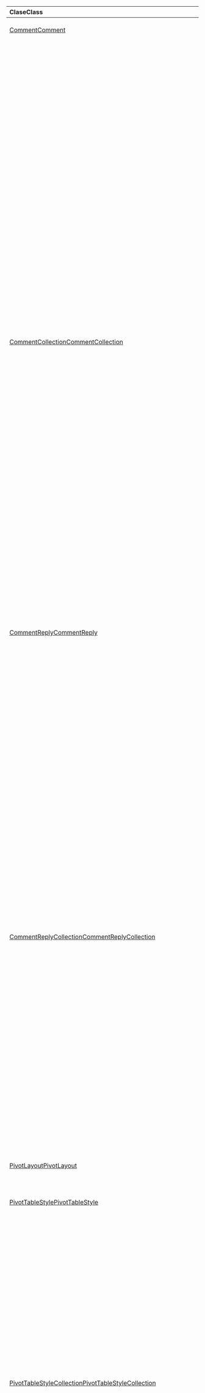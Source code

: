 | <span data-ttu-id="8b8b0-101">Clase</span><span class="sxs-lookup"><span data-stu-id="8b8b0-101">Class</span></span> | <span data-ttu-id="8b8b0-102">Campos</span><span class="sxs-lookup"><span data-stu-id="8b8b0-102">Fields</span></span> | <span data-ttu-id="8b8b0-103">Descripción</span><span class="sxs-lookup"><span data-stu-id="8b8b0-103">Description</span></span> |
|:---|:---|:---|
|[<span data-ttu-id="8b8b0-104">Comment</span><span class="sxs-lookup"><span data-stu-id="8b8b0-104">Comment</span></span>](/javascript/api/excel/excel.comment)|[<span data-ttu-id="8b8b0-105">content</span><span class="sxs-lookup"><span data-stu-id="8b8b0-105">content</span></span>](/javascript/api/excel/excel.comment#content)|<span data-ttu-id="8b8b0-106">El contenido del comentario.</span><span class="sxs-lookup"><span data-stu-id="8b8b0-106">The comment's content.</span></span>|
||[<span data-ttu-id="8b8b0-107">delete()</span><span class="sxs-lookup"><span data-stu-id="8b8b0-107">delete()</span></span>](/javascript/api/excel/excel.comment#delete--)|<span data-ttu-id="8b8b0-108">Elimina el comentario y todas las respuestas conectadas.</span><span class="sxs-lookup"><span data-stu-id="8b8b0-108">Deletes the comment and all the connected replies.</span></span>|
||[<span data-ttu-id="8b8b0-109">getLocation()</span><span class="sxs-lookup"><span data-stu-id="8b8b0-109">getLocation()</span></span>](/javascript/api/excel/excel.comment#getlocation--)|<span data-ttu-id="8b8b0-110">Obtiene la celda donde se encuentra este comentario.</span><span class="sxs-lookup"><span data-stu-id="8b8b0-110">Gets the cell where this comment is located.</span></span>|
||[<span data-ttu-id="8b8b0-111">authorEmail</span><span class="sxs-lookup"><span data-stu-id="8b8b0-111">authorEmail</span></span>](/javascript/api/excel/excel.comment#authoremail)|<span data-ttu-id="8b8b0-112">Obtiene el correo electrónico del autor del comentario.</span><span class="sxs-lookup"><span data-stu-id="8b8b0-112">Gets the email of the comment's author.</span></span>|
||[<span data-ttu-id="8b8b0-113">authorName</span><span class="sxs-lookup"><span data-stu-id="8b8b0-113">authorName</span></span>](/javascript/api/excel/excel.comment#authorname)|<span data-ttu-id="8b8b0-114">Obtiene el nombre del autor del comentario.</span><span class="sxs-lookup"><span data-stu-id="8b8b0-114">Gets the name of the comment's author.</span></span>|
||[<span data-ttu-id="8b8b0-115">creationDate</span><span class="sxs-lookup"><span data-stu-id="8b8b0-115">creationDate</span></span>](/javascript/api/excel/excel.comment#creationdate)|<span data-ttu-id="8b8b0-116">Obtiene la hora de creación del comentario.</span><span class="sxs-lookup"><span data-stu-id="8b8b0-116">Gets the creation time of the comment.</span></span>|
||[<span data-ttu-id="8b8b0-117">id</span><span class="sxs-lookup"><span data-stu-id="8b8b0-117">id</span></span>](/javascript/api/excel/excel.comment#id)|<span data-ttu-id="8b8b0-118">Especifica el identificador de comentario.</span><span class="sxs-lookup"><span data-stu-id="8b8b0-118">Specifies the comment identifier.</span></span>|
||[<span data-ttu-id="8b8b0-119">replies</span><span class="sxs-lookup"><span data-stu-id="8b8b0-119">replies</span></span>](/javascript/api/excel/excel.comment#replies)|<span data-ttu-id="8b8b0-120">Indica una colección de objetos de respuesta asociados con el comentario.</span><span class="sxs-lookup"><span data-stu-id="8b8b0-120">Represents a collection of reply objects associated with the comment.</span></span>|
|[<span data-ttu-id="8b8b0-121">CommentCollection</span><span class="sxs-lookup"><span data-stu-id="8b8b0-121">CommentCollection</span></span>](/javascript/api/excel/excel.commentcollection)|[<span data-ttu-id="8b8b0-122">add(cellAddress: Range \| string, content: string, contentType?: Excel.ContentType)</span><span class="sxs-lookup"><span data-stu-id="8b8b0-122">add(cellAddress: Range \| string, content: string, contentType?: Excel.ContentType)</span></span>](/javascript/api/excel/excel.commentcollection#add-celladdress--content--contenttype-)|<span data-ttu-id="8b8b0-123">Crea un nuevo comentario con el contenido específico de la celda.</span><span class="sxs-lookup"><span data-stu-id="8b8b0-123">Creates a new comment with the given content on the given cell.</span></span>|
||[<span data-ttu-id="8b8b0-124">getCount()</span><span class="sxs-lookup"><span data-stu-id="8b8b0-124">getCount()</span></span>](/javascript/api/excel/excel.commentcollection#getcount--)|<span data-ttu-id="8b8b0-125">Obtiene el número de comentarios de la colección.</span><span class="sxs-lookup"><span data-stu-id="8b8b0-125">Gets the number of comments in the collection.</span></span>|
||[<span data-ttu-id="8b8b0-126">getItem(commentId: string)</span><span class="sxs-lookup"><span data-stu-id="8b8b0-126">getItem(commentId: string)</span></span>](/javascript/api/excel/excel.commentcollection#getitem-commentid-)|<span data-ttu-id="8b8b0-127">Obtiene un comentario de la colección en función de su identificador.</span><span class="sxs-lookup"><span data-stu-id="8b8b0-127">Gets a comment from the collection based on its ID.</span></span>|
||[<span data-ttu-id="8b8b0-128">getItemAt(index: number)</span><span class="sxs-lookup"><span data-stu-id="8b8b0-128">getItemAt(index: number)</span></span>](/javascript/api/excel/excel.commentcollection#getitemat-index-)|<span data-ttu-id="8b8b0-129">Obtiene un comentario de la colección en función de su posición.</span><span class="sxs-lookup"><span data-stu-id="8b8b0-129">Gets a comment from the collection based on its position.</span></span>|
||[<span data-ttu-id="8b8b0-130">getItemByCell(cellAddress: Range \| string)</span><span class="sxs-lookup"><span data-stu-id="8b8b0-130">getItemByCell(cellAddress: Range \| string)</span></span>](/javascript/api/excel/excel.commentcollection#getitembycell-celladdress-)|<span data-ttu-id="8b8b0-131">Obtiene el comentario de la celda especificada.</span><span class="sxs-lookup"><span data-stu-id="8b8b0-131">Gets the comment from the specified cell.</span></span>|
||[<span data-ttu-id="8b8b0-132">getItemByReplyId(replyId: string)</span><span class="sxs-lookup"><span data-stu-id="8b8b0-132">getItemByReplyId(replyId: string)</span></span>](/javascript/api/excel/excel.commentcollection#getitembyreplyid-replyid-)|<span data-ttu-id="8b8b0-133">Obtiene el comentario al que está conectada la respuesta dada.</span><span class="sxs-lookup"><span data-stu-id="8b8b0-133">Gets the comment to which the given reply is connected.</span></span>|
||[<span data-ttu-id="8b8b0-134">items</span><span class="sxs-lookup"><span data-stu-id="8b8b0-134">items</span></span>](/javascript/api/excel/excel.commentcollection#items)|<span data-ttu-id="8b8b0-135">Obtiene los elementos secundarios cargados en esta colección.</span><span class="sxs-lookup"><span data-stu-id="8b8b0-135">Gets the loaded child items in this collection.</span></span>|
|[<span data-ttu-id="8b8b0-136">CommentReply</span><span class="sxs-lookup"><span data-stu-id="8b8b0-136">CommentReply</span></span>](/javascript/api/excel/excel.commentreply)|[<span data-ttu-id="8b8b0-137">content</span><span class="sxs-lookup"><span data-stu-id="8b8b0-137">content</span></span>](/javascript/api/excel/excel.commentreply#content)|<span data-ttu-id="8b8b0-138">Contenido de la respuesta del comentario.</span><span class="sxs-lookup"><span data-stu-id="8b8b0-138">The comment reply's content.</span></span>|
||[<span data-ttu-id="8b8b0-139">delete()</span><span class="sxs-lookup"><span data-stu-id="8b8b0-139">delete()</span></span>](/javascript/api/excel/excel.commentreply#delete--)|<span data-ttu-id="8b8b0-140">Elimina la respuesta del comentario.</span><span class="sxs-lookup"><span data-stu-id="8b8b0-140">Deletes the comment reply.</span></span>|
||[<span data-ttu-id="8b8b0-141">getLocation()</span><span class="sxs-lookup"><span data-stu-id="8b8b0-141">getLocation()</span></span>](/javascript/api/excel/excel.commentreply#getlocation--)|<span data-ttu-id="8b8b0-142">Obtiene la celda donde se encuentra esta respuesta de comentario.</span><span class="sxs-lookup"><span data-stu-id="8b8b0-142">Gets the cell where this comment reply is located.</span></span>|
||[<span data-ttu-id="8b8b0-143">getParentComment()</span><span class="sxs-lookup"><span data-stu-id="8b8b0-143">getParentComment()</span></span>](/javascript/api/excel/excel.commentreply#getparentcomment--)|<span data-ttu-id="8b8b0-144">Obtiene el comentario primario de esta respuesta.</span><span class="sxs-lookup"><span data-stu-id="8b8b0-144">Gets the parent comment of this reply.</span></span>|
||[<span data-ttu-id="8b8b0-145">authorEmail</span><span class="sxs-lookup"><span data-stu-id="8b8b0-145">authorEmail</span></span>](/javascript/api/excel/excel.commentreply#authoremail)|<span data-ttu-id="8b8b0-146">Obtiene el correo electrónico del autor de la respuesta del comentario.</span><span class="sxs-lookup"><span data-stu-id="8b8b0-146">Gets the email of the comment reply's author.</span></span>|
||[<span data-ttu-id="8b8b0-147">authorName</span><span class="sxs-lookup"><span data-stu-id="8b8b0-147">authorName</span></span>](/javascript/api/excel/excel.commentreply#authorname)|<span data-ttu-id="8b8b0-148">Obtiene el nombre del autor de la respuesta del comentario.</span><span class="sxs-lookup"><span data-stu-id="8b8b0-148">Gets the name of the comment reply's author.</span></span>|
||[<span data-ttu-id="8b8b0-149">creationDate</span><span class="sxs-lookup"><span data-stu-id="8b8b0-149">creationDate</span></span>](/javascript/api/excel/excel.commentreply#creationdate)|<span data-ttu-id="8b8b0-150">Obtiene la hora de creación de la respuesta del comentario.</span><span class="sxs-lookup"><span data-stu-id="8b8b0-150">Gets the creation time of the comment reply.</span></span>|
||[<span data-ttu-id="8b8b0-151">id</span><span class="sxs-lookup"><span data-stu-id="8b8b0-151">id</span></span>](/javascript/api/excel/excel.commentreply#id)|<span data-ttu-id="8b8b0-152">Especifica el identificador de respuesta de comentario.</span><span class="sxs-lookup"><span data-stu-id="8b8b0-152">Specifies the comment reply identifier.</span></span>|
|[<span data-ttu-id="8b8b0-153">CommentReplyCollection</span><span class="sxs-lookup"><span data-stu-id="8b8b0-153">CommentReplyCollection</span></span>](/javascript/api/excel/excel.commentreplycollection)|[<span data-ttu-id="8b8b0-154">add(content: string, contentType?: Excel.ContentType)</span><span class="sxs-lookup"><span data-stu-id="8b8b0-154">add(content: string, contentType?: Excel.ContentType)</span></span>](/javascript/api/excel/excel.commentreplycollection#add-content--contenttype-)|<span data-ttu-id="8b8b0-155">Crea una respuesta de comentario para un comentario.</span><span class="sxs-lookup"><span data-stu-id="8b8b0-155">Creates a comment reply for a comment.</span></span>|
||[<span data-ttu-id="8b8b0-156">getCount()</span><span class="sxs-lookup"><span data-stu-id="8b8b0-156">getCount()</span></span>](/javascript/api/excel/excel.commentreplycollection#getcount--)|<span data-ttu-id="8b8b0-157">Obtiene el número de respuestas de comentarios de la colección.</span><span class="sxs-lookup"><span data-stu-id="8b8b0-157">Gets the number of comment replies in the collection.</span></span>|
||[<span data-ttu-id="8b8b0-158">getItem(commentReplyId: string)</span><span class="sxs-lookup"><span data-stu-id="8b8b0-158">getItem(commentReplyId: string)</span></span>](/javascript/api/excel/excel.commentreplycollection#getitem-commentreplyid-)|<span data-ttu-id="8b8b0-159">Devuelve una respuesta de comentario identificada por su Id.</span><span class="sxs-lookup"><span data-stu-id="8b8b0-159">Returns a comment reply identified by its ID.</span></span>|
||[<span data-ttu-id="8b8b0-160">getItemAt(index: number)</span><span class="sxs-lookup"><span data-stu-id="8b8b0-160">getItemAt(index: number)</span></span>](/javascript/api/excel/excel.commentreplycollection#getitemat-index-)|<span data-ttu-id="8b8b0-161">Obtiene una respuesta comentario en función de su posición en la colección.</span><span class="sxs-lookup"><span data-stu-id="8b8b0-161">Gets a comment reply based on its position in the collection.</span></span>|
||[<span data-ttu-id="8b8b0-162">items</span><span class="sxs-lookup"><span data-stu-id="8b8b0-162">items</span></span>](/javascript/api/excel/excel.commentreplycollection#items)|<span data-ttu-id="8b8b0-163">Obtiene los elementos secundarios cargados en esta colección.</span><span class="sxs-lookup"><span data-stu-id="8b8b0-163">Gets the loaded child items in this collection.</span></span>|
|[<span data-ttu-id="8b8b0-164">PivotLayout</span><span class="sxs-lookup"><span data-stu-id="8b8b0-164">PivotLayout</span></span>](/javascript/api/excel/excel.pivotlayout)|[<span data-ttu-id="8b8b0-165">enableFieldList</span><span class="sxs-lookup"><span data-stu-id="8b8b0-165">enableFieldList</span></span>](/javascript/api/excel/excel.pivotlayout#enablefieldlist)|<span data-ttu-id="8b8b0-166">Especifica si la lista de campos se puede mostrar en la interfaz de usuario.</span><span class="sxs-lookup"><span data-stu-id="8b8b0-166">Specifies if the field list can be shown in the UI.</span></span>|
|[<span data-ttu-id="8b8b0-167">PivotTableStyle</span><span class="sxs-lookup"><span data-stu-id="8b8b0-167">PivotTableStyle</span></span>](/javascript/api/excel/excel.pivottablestyle)|[<span data-ttu-id="8b8b0-168">delete()</span><span class="sxs-lookup"><span data-stu-id="8b8b0-168">delete()</span></span>](/javascript/api/excel/excel.pivottablestyle#delete--)|<span data-ttu-id="8b8b0-169">Elimina el estilo de tabla dinámica.</span><span class="sxs-lookup"><span data-stu-id="8b8b0-169">Deletes the PivotTable style.</span></span>|
||[<span data-ttu-id="8b8b0-170">duplicate()</span><span class="sxs-lookup"><span data-stu-id="8b8b0-170">duplicate()</span></span>](/javascript/api/excel/excel.pivottablestyle#duplicate--)|<span data-ttu-id="8b8b0-171">Crea un duplicado de este estilo de tabla dinámica con copias de todos los elementos de estilo.</span><span class="sxs-lookup"><span data-stu-id="8b8b0-171">Creates a duplicate of this PivotTable style with copies of all the style elements.</span></span>|
||[<span data-ttu-id="8b8b0-172">name</span><span class="sxs-lookup"><span data-stu-id="8b8b0-172">name</span></span>](/javascript/api/excel/excel.pivottablestyle#name)|<span data-ttu-id="8b8b0-173">Obtiene el nombre del estilo de tabla dinámica.</span><span class="sxs-lookup"><span data-stu-id="8b8b0-173">Gets the name of the PivotTable style.</span></span>|
||[<span data-ttu-id="8b8b0-174">readOnly</span><span class="sxs-lookup"><span data-stu-id="8b8b0-174">readOnly</span></span>](/javascript/api/excel/excel.pivottablestyle#readonly)|<span data-ttu-id="8b8b0-175">Especifica si este `PivotTableStyle` objeto es de solo lectura.</span><span class="sxs-lookup"><span data-stu-id="8b8b0-175">Specifies if this `PivotTableStyle` object is read-only.</span></span>|
|[<span data-ttu-id="8b8b0-176">PivotTableStyleCollection</span><span class="sxs-lookup"><span data-stu-id="8b8b0-176">PivotTableStyleCollection</span></span>](/javascript/api/excel/excel.pivottablestylecollection)|[<span data-ttu-id="8b8b0-177">add(name: string, makeUniqueName?: boolean)</span><span class="sxs-lookup"><span data-stu-id="8b8b0-177">add(name: string, makeUniqueName?: boolean)</span></span>](/javascript/api/excel/excel.pivottablestylecollection#add-name--makeuniquename-)|<span data-ttu-id="8b8b0-178">Crea un espacio `PivotTableStyle` en blanco con el nombre especificado.</span><span class="sxs-lookup"><span data-stu-id="8b8b0-178">Creates a blank `PivotTableStyle` with the specified name.</span></span>|
||[<span data-ttu-id="8b8b0-179">getCount()</span><span class="sxs-lookup"><span data-stu-id="8b8b0-179">getCount()</span></span>](/javascript/api/excel/excel.pivottablestylecollection#getcount--)|<span data-ttu-id="8b8b0-180">Obtiene el número de estilos de tabla dinámica en la colección.</span><span class="sxs-lookup"><span data-stu-id="8b8b0-180">Gets the number of PivotTable styles in the collection.</span></span>|
||[<span data-ttu-id="8b8b0-181">getDefault()</span><span class="sxs-lookup"><span data-stu-id="8b8b0-181">getDefault()</span></span>](/javascript/api/excel/excel.pivottablestylecollection#getdefault--)|<span data-ttu-id="8b8b0-182">Obtiene el estilo de tabla dinámica predeterminado para el ámbito del objeto primario.</span><span class="sxs-lookup"><span data-stu-id="8b8b0-182">Gets the default PivotTable style for the parent object's scope.</span></span>|
||[<span data-ttu-id="8b8b0-183">getItem(name: string)</span><span class="sxs-lookup"><span data-stu-id="8b8b0-183">getItem(name: string)</span></span>](/javascript/api/excel/excel.pivottablestylecollection#getitem-name-)|<span data-ttu-id="8b8b0-184">Obtiene un `PivotTableStyle` por su nombre.</span><span class="sxs-lookup"><span data-stu-id="8b8b0-184">Gets a `PivotTableStyle` by name.</span></span>|
||[<span data-ttu-id="8b8b0-185">getItemOrNullObject(name: string)</span><span class="sxs-lookup"><span data-stu-id="8b8b0-185">getItemOrNullObject(name: string)</span></span>](/javascript/api/excel/excel.pivottablestylecollection#getitemornullobject-name-)|<span data-ttu-id="8b8b0-186">Obtiene un `PivotTableStyle` por su nombre.</span><span class="sxs-lookup"><span data-stu-id="8b8b0-186">Gets a `PivotTableStyle` by name.</span></span>|
||[<span data-ttu-id="8b8b0-187">items</span><span class="sxs-lookup"><span data-stu-id="8b8b0-187">items</span></span>](/javascript/api/excel/excel.pivottablestylecollection#items)|<span data-ttu-id="8b8b0-188">Obtiene los elementos secundarios cargados en esta colección.</span><span class="sxs-lookup"><span data-stu-id="8b8b0-188">Gets the loaded child items in this collection.</span></span>|
||[<span data-ttu-id="8b8b0-189">setDefault(newDefaultStyle: PivotTableStyle \| string)</span><span class="sxs-lookup"><span data-stu-id="8b8b0-189">setDefault(newDefaultStyle: PivotTableStyle \| string)</span></span>](/javascript/api/excel/excel.pivottablestylecollection#setdefault-newdefaultstyle-)|<span data-ttu-id="8b8b0-190">Establece el estilo de tabla dinámica predeterminado para su uso en el ámbito del objeto primario.</span><span class="sxs-lookup"><span data-stu-id="8b8b0-190">Sets the default PivotTable style for use in the parent object's scope.</span></span>|
|[<span data-ttu-id="8b8b0-191">Range</span><span class="sxs-lookup"><span data-stu-id="8b8b0-191">Range</span></span>](/javascript/api/excel/excel.range)|[<span data-ttu-id="8b8b0-192">group(groupOption: Excel.GroupOption)</span><span class="sxs-lookup"><span data-stu-id="8b8b0-192">group(groupOption: Excel.GroupOption)</span></span>](/javascript/api/excel/excel.range#group-groupoption-)|<span data-ttu-id="8b8b0-193">Agrupa columnas y filas para un esquema.</span><span class="sxs-lookup"><span data-stu-id="8b8b0-193">Groups columns and rows for an outline.</span></span>|
||[<span data-ttu-id="8b8b0-194">hideGroupDetails(groupOption: Excel.GroupOption)</span><span class="sxs-lookup"><span data-stu-id="8b8b0-194">hideGroupDetails(groupOption: Excel.GroupOption)</span></span>](/javascript/api/excel/excel.range#hidegroupdetails-groupoption-)|<span data-ttu-id="8b8b0-195">Oculta los detalles del grupo de filas o columnas.</span><span class="sxs-lookup"><span data-stu-id="8b8b0-195">Hides the details of the row or column group.</span></span>|
||[<span data-ttu-id="8b8b0-196">height</span><span class="sxs-lookup"><span data-stu-id="8b8b0-196">height</span></span>](/javascript/api/excel/excel.range#height)|<span data-ttu-id="8b8b0-197">Devuelve la distancia en puntos, para el zoom 100%, desde el borde superior del rango hasta el borde inferior del intervalo.</span><span class="sxs-lookup"><span data-stu-id="8b8b0-197">Returns the distance in points, for 100% zoom, from the top edge of the range to the bottom edge of the range.</span></span>|
||[<span data-ttu-id="8b8b0-198">left</span><span class="sxs-lookup"><span data-stu-id="8b8b0-198">left</span></span>](/javascript/api/excel/excel.range#left)|<span data-ttu-id="8b8b0-199">Devuelve la distancia en puntos, para el zoom 100%, desde el borde izquierdo de la hoja de cálculo hasta el borde izquierdo del rango.</span><span class="sxs-lookup"><span data-stu-id="8b8b0-199">Returns the distance in points, for 100% zoom, from the left edge of the worksheet to the left edge of the range.</span></span>|
||[<span data-ttu-id="8b8b0-200">top</span><span class="sxs-lookup"><span data-stu-id="8b8b0-200">top</span></span>](/javascript/api/excel/excel.range#top)|<span data-ttu-id="8b8b0-201">Devuelve la distancia en puntos, para el zoom 100%, desde el borde superior de la hoja de cálculo hasta el borde superior del rango.</span><span class="sxs-lookup"><span data-stu-id="8b8b0-201">Returns the distance in points, for 100% zoom, from the top edge of the worksheet to the top edge of the range.</span></span>|
||[<span data-ttu-id="8b8b0-202">width</span><span class="sxs-lookup"><span data-stu-id="8b8b0-202">width</span></span>](/javascript/api/excel/excel.range#width)|<span data-ttu-id="8b8b0-203">Devuelve la distancia en puntos, para el zoom 100%, desde el borde izquierdo del rango hasta el borde derecho del intervalo.</span><span class="sxs-lookup"><span data-stu-id="8b8b0-203">Returns the distance in points, for 100% zoom, from the left edge of the range to the right edge of the range.</span></span>|
||[<span data-ttu-id="8b8b0-204">showGroupDetails(groupOption: Excel.GroupOption)</span><span class="sxs-lookup"><span data-stu-id="8b8b0-204">showGroupDetails(groupOption: Excel.GroupOption)</span></span>](/javascript/api/excel/excel.range#showgroupdetails-groupoption-)|<span data-ttu-id="8b8b0-205">Muestra los detalles del grupo de filas o columnas.</span><span class="sxs-lookup"><span data-stu-id="8b8b0-205">Shows the details of the row or column group.</span></span>|
||[<span data-ttu-id="8b8b0-206">ungroup(groupOption: Excel.GroupOption)</span><span class="sxs-lookup"><span data-stu-id="8b8b0-206">ungroup(groupOption: Excel.GroupOption)</span></span>](/javascript/api/excel/excel.range#ungroup-groupoption-)|<span data-ttu-id="8b8b0-207">Desagrupa columnas y filas para un esquema.</span><span class="sxs-lookup"><span data-stu-id="8b8b0-207">Ungroups columns and rows for an outline.</span></span>|
|[<span data-ttu-id="8b8b0-208">Shape</span><span class="sxs-lookup"><span data-stu-id="8b8b0-208">Shape</span></span>](/javascript/api/excel/excel.shape)|[<span data-ttu-id="8b8b0-209">copyTo(destinationSheet?: Worksheet \| string)</span><span class="sxs-lookup"><span data-stu-id="8b8b0-209">copyTo(destinationSheet?: Worksheet \| string)</span></span>](/javascript/api/excel/excel.shape#copyto-destinationsheet-)|<span data-ttu-id="8b8b0-210">Copia y pega un `Shape` objeto.</span><span class="sxs-lookup"><span data-stu-id="8b8b0-210">Copies and pastes a `Shape` object.</span></span>|
||[<span data-ttu-id="8b8b0-211">placement</span><span class="sxs-lookup"><span data-stu-id="8b8b0-211">placement</span></span>](/javascript/api/excel/excel.shape#placement)|<span data-ttu-id="8b8b0-212">Representa cómo está asociado el objeto a las celdas inferiores.</span><span class="sxs-lookup"><span data-stu-id="8b8b0-212">Represents how the object is attached to the cells below it.</span></span>|
|[<span data-ttu-id="8b8b0-213">Slicer</span><span class="sxs-lookup"><span data-stu-id="8b8b0-213">Slicer</span></span>](/javascript/api/excel/excel.slicer)|[<span data-ttu-id="8b8b0-214">caption</span><span class="sxs-lookup"><span data-stu-id="8b8b0-214">caption</span></span>](/javascript/api/excel/excel.slicer#caption)|<span data-ttu-id="8b8b0-215">Representa el título de la segmentación de datos.</span><span class="sxs-lookup"><span data-stu-id="8b8b0-215">Represents the caption of the slicer.</span></span>|
||[<span data-ttu-id="8b8b0-216">clearFilters()</span><span class="sxs-lookup"><span data-stu-id="8b8b0-216">clearFilters()</span></span>](/javascript/api/excel/excel.slicer#clearfilters--)|<span data-ttu-id="8b8b0-217">Borra todos los filtros aplicados actualmente en la segmentación.</span><span class="sxs-lookup"><span data-stu-id="8b8b0-217">Clears all the filters currently applied on the slicer.</span></span>|
||[<span data-ttu-id="8b8b0-218">delete()</span><span class="sxs-lookup"><span data-stu-id="8b8b0-218">delete()</span></span>](/javascript/api/excel/excel.slicer#delete--)|<span data-ttu-id="8b8b0-219">Elimina la segmentación.</span><span class="sxs-lookup"><span data-stu-id="8b8b0-219">Deletes the slicer.</span></span>|
||[<span data-ttu-id="8b8b0-220">getSelectedItems()</span><span class="sxs-lookup"><span data-stu-id="8b8b0-220">getSelectedItems()</span></span>](/javascript/api/excel/excel.slicer#getselecteditems--)|<span data-ttu-id="8b8b0-221">Devuelve una matriz de claves de los elementos seleccionados.</span><span class="sxs-lookup"><span data-stu-id="8b8b0-221">Returns an array of selected items' keys.</span></span>|
||[<span data-ttu-id="8b8b0-222">height</span><span class="sxs-lookup"><span data-stu-id="8b8b0-222">height</span></span>](/javascript/api/excel/excel.slicer#height)|<span data-ttu-id="8b8b0-223">Indica el alto, en puntos, de la segmentación.</span><span class="sxs-lookup"><span data-stu-id="8b8b0-223">Represents the height, in points, of the slicer.</span></span>|
||[<span data-ttu-id="8b8b0-224">left</span><span class="sxs-lookup"><span data-stu-id="8b8b0-224">left</span></span>](/javascript/api/excel/excel.slicer#left)|<span data-ttu-id="8b8b0-225">La distancia, en puntos, desde el lado izquierdo de la segmentación hasta el izquierdo de la hoja de cálculo.</span><span class="sxs-lookup"><span data-stu-id="8b8b0-225">Represents the distance, in points, from the left side of the slicer to the left of the worksheet.</span></span>|
||[<span data-ttu-id="8b8b0-226">name</span><span class="sxs-lookup"><span data-stu-id="8b8b0-226">name</span></span>](/javascript/api/excel/excel.slicer#name)|<span data-ttu-id="8b8b0-227">Representa el nombre de la segmentación de datos.</span><span class="sxs-lookup"><span data-stu-id="8b8b0-227">Represents the name of the slicer.</span></span>|
||[<span data-ttu-id="8b8b0-228">id</span><span class="sxs-lookup"><span data-stu-id="8b8b0-228">id</span></span>](/javascript/api/excel/excel.slicer#id)|<span data-ttu-id="8b8b0-229">Representa el identificador único de la segmentación de datos.</span><span class="sxs-lookup"><span data-stu-id="8b8b0-229">Represents the unique ID of the slicer.</span></span>|
||[<span data-ttu-id="8b8b0-230">isFilterCleared</span><span class="sxs-lookup"><span data-stu-id="8b8b0-230">isFilterCleared</span></span>](/javascript/api/excel/excel.slicer#isfiltercleared)|<span data-ttu-id="8b8b0-231">El valor es si se borran todos los filtros aplicados actualmente en la `true` segmentación de datos.</span><span class="sxs-lookup"><span data-stu-id="8b8b0-231">Value is `true` if all filters currently applied on the slicer are cleared.</span></span>|
||[<span data-ttu-id="8b8b0-232">slicerItems</span><span class="sxs-lookup"><span data-stu-id="8b8b0-232">slicerItems</span></span>](/javascript/api/excel/excel.slicer#sliceritems)|<span data-ttu-id="8b8b0-233">Representa la colección de elementos de segmentación de datos que forman parte de la segmentación de datos.</span><span class="sxs-lookup"><span data-stu-id="8b8b0-233">Represents the collection of slicer items that are part of the slicer.</span></span>|
||[<span data-ttu-id="8b8b0-234">worksheet</span><span class="sxs-lookup"><span data-stu-id="8b8b0-234">worksheet</span></span>](/javascript/api/excel/excel.slicer#worksheet)|<span data-ttu-id="8b8b0-235">Indica la hoja de cálculo que contiene la segmentación.</span><span class="sxs-lookup"><span data-stu-id="8b8b0-235">Represents the worksheet containing the slicer.</span></span>|
||<span data-ttu-id="8b8b0-236">[selectItems(items?: string[])](/javascript/api/excel/excel.slicer#selectitems-items-)</span><span class="sxs-lookup"><span data-stu-id="8b8b0-236">[selectItems(items?: string[])](/javascript/api/excel/excel.slicer#selectitems-items-)</span></span>|<span data-ttu-id="8b8b0-237">Selecciona los elementos de segmentación de datos en función de sus claves.</span><span class="sxs-lookup"><span data-stu-id="8b8b0-237">Selects slicer items based on their keys.</span></span>|
||[<span data-ttu-id="8b8b0-238">sortBy</span><span class="sxs-lookup"><span data-stu-id="8b8b0-238">sortBy</span></span>](/javascript/api/excel/excel.slicer#sortby)|<span data-ttu-id="8b8b0-239">Indica el orden de los elementos de la segmentación.</span><span class="sxs-lookup"><span data-stu-id="8b8b0-239">Represents the sort order of the items in the slicer.</span></span>|
||[<span data-ttu-id="8b8b0-240">style</span><span class="sxs-lookup"><span data-stu-id="8b8b0-240">style</span></span>](/javascript/api/excel/excel.slicer#style)|<span data-ttu-id="8b8b0-241">Valor constante que representa el estilo de segmentación de datos.</span><span class="sxs-lookup"><span data-stu-id="8b8b0-241">Constant value that represents the slicer style.</span></span>|
||[<span data-ttu-id="8b8b0-242">top</span><span class="sxs-lookup"><span data-stu-id="8b8b0-242">top</span></span>](/javascript/api/excel/excel.slicer#top)|<span data-ttu-id="8b8b0-243">La distancia, en puntos, desde el borde superior de la segmentación hasta la parte superior de la hoja de cálculo.</span><span class="sxs-lookup"><span data-stu-id="8b8b0-243">Represents the distance, in points, from the top edge of the slicer to the top of the worksheet.</span></span>|
||[<span data-ttu-id="8b8b0-244">width</span><span class="sxs-lookup"><span data-stu-id="8b8b0-244">width</span></span>](/javascript/api/excel/excel.slicer#width)|<span data-ttu-id="8b8b0-245">Indica el ancho, en puntos, de la segmentación.</span><span class="sxs-lookup"><span data-stu-id="8b8b0-245">Represents the width, in points, of the slicer.</span></span>|
|[<span data-ttu-id="8b8b0-246">SlicerCollection</span><span class="sxs-lookup"><span data-stu-id="8b8b0-246">SlicerCollection</span></span>](/javascript/api/excel/excel.slicercollection)|[<span data-ttu-id="8b8b0-247">add(slicerSource: string \| PivotTable \| Table, sourceField: string \| PivotField \| number \| TableColumn, slicerDestination?: string \| Worksheet)</span><span class="sxs-lookup"><span data-stu-id="8b8b0-247">add(slicerSource: string \| PivotTable \| Table, sourceField: string \| PivotField \| number \| TableColumn, slicerDestination?: string \| Worksheet)</span></span>](/javascript/api/excel/excel.slicercollection#add-slicersource--sourcefield--slicerdestination-)|<span data-ttu-id="8b8b0-248">Agrega una nueva segmentación al libro.</span><span class="sxs-lookup"><span data-stu-id="8b8b0-248">Adds a new slicer to the workbook.</span></span>|
||[<span data-ttu-id="8b8b0-249">getCount()</span><span class="sxs-lookup"><span data-stu-id="8b8b0-249">getCount()</span></span>](/javascript/api/excel/excel.slicercollection#getcount--)|<span data-ttu-id="8b8b0-250">Devuelve el número de segmentaciones incluidas en la colección.</span><span class="sxs-lookup"><span data-stu-id="8b8b0-250">Returns the number of slicers in the collection.</span></span>|
||[<span data-ttu-id="8b8b0-251">getItem(key: string)</span><span class="sxs-lookup"><span data-stu-id="8b8b0-251">getItem(key: string)</span></span>](/javascript/api/excel/excel.slicercollection#getitem-key-)|<span data-ttu-id="8b8b0-252">Obtiene un objeto slicer con su nombre o identificador.</span><span class="sxs-lookup"><span data-stu-id="8b8b0-252">Gets a slicer object using its name or ID.</span></span>|
||[<span data-ttu-id="8b8b0-253">getItemAt(index: number)</span><span class="sxs-lookup"><span data-stu-id="8b8b0-253">getItemAt(index: number)</span></span>](/javascript/api/excel/excel.slicercollection#getitemat-index-)|<span data-ttu-id="8b8b0-254">Obtiene una segmentación basándose en su posición en la colección.</span><span class="sxs-lookup"><span data-stu-id="8b8b0-254">Gets a slicer based on its position in the collection.</span></span>|
||[<span data-ttu-id="8b8b0-255">getItemOrNullObject(key: string)</span><span class="sxs-lookup"><span data-stu-id="8b8b0-255">getItemOrNullObject(key: string)</span></span>](/javascript/api/excel/excel.slicercollection#getitemornullobject-key-)|<span data-ttu-id="8b8b0-256">Obtiene una segmentación de datos con su nombre o identificador.</span><span class="sxs-lookup"><span data-stu-id="8b8b0-256">Gets a slicer using its name or ID.</span></span>|
||[<span data-ttu-id="8b8b0-257">items</span><span class="sxs-lookup"><span data-stu-id="8b8b0-257">items</span></span>](/javascript/api/excel/excel.slicercollection#items)|<span data-ttu-id="8b8b0-258">Obtiene los elementos secundarios cargados en esta colección.</span><span class="sxs-lookup"><span data-stu-id="8b8b0-258">Gets the loaded child items in this collection.</span></span>|
|[<span data-ttu-id="8b8b0-259">SlicerItem</span><span class="sxs-lookup"><span data-stu-id="8b8b0-259">SlicerItem</span></span>](/javascript/api/excel/excel.sliceritem)|[<span data-ttu-id="8b8b0-260">isSelected</span><span class="sxs-lookup"><span data-stu-id="8b8b0-260">isSelected</span></span>](/javascript/api/excel/excel.sliceritem#isselected)|<span data-ttu-id="8b8b0-261">El valor `true` es si el elemento de segmentación de datos está seleccionado.</span><span class="sxs-lookup"><span data-stu-id="8b8b0-261">Value is `true` if the slicer item is selected.</span></span>|
||[<span data-ttu-id="8b8b0-262">hasData</span><span class="sxs-lookup"><span data-stu-id="8b8b0-262">hasData</span></span>](/javascript/api/excel/excel.sliceritem#hasdata)|<span data-ttu-id="8b8b0-263">El valor `true` es si el elemento de segmentación de datos tiene datos.</span><span class="sxs-lookup"><span data-stu-id="8b8b0-263">Value is `true` if the slicer item has data.</span></span>|
||[<span data-ttu-id="8b8b0-264">key</span><span class="sxs-lookup"><span data-stu-id="8b8b0-264">key</span></span>](/javascript/api/excel/excel.sliceritem#key)|<span data-ttu-id="8b8b0-265">Indica el valor único que representa el elemento de segmentación.</span><span class="sxs-lookup"><span data-stu-id="8b8b0-265">Represents the unique value representing the slicer item.</span></span>|
||[<span data-ttu-id="8b8b0-266">name</span><span class="sxs-lookup"><span data-stu-id="8b8b0-266">name</span></span>](/javascript/api/excel/excel.sliceritem#name)|<span data-ttu-id="8b8b0-267">Representa el título que se muestra en la interfaz de usuario de Excel.</span><span class="sxs-lookup"><span data-stu-id="8b8b0-267">Represents the title displayed in the Excel UI.</span></span>|
|[<span data-ttu-id="8b8b0-268">SlicerItemCollection</span><span class="sxs-lookup"><span data-stu-id="8b8b0-268">SlicerItemCollection</span></span>](/javascript/api/excel/excel.sliceritemcollection)|[<span data-ttu-id="8b8b0-269">getCount()</span><span class="sxs-lookup"><span data-stu-id="8b8b0-269">getCount()</span></span>](/javascript/api/excel/excel.sliceritemcollection#getcount--)|<span data-ttu-id="8b8b0-270">Indica el número de elementos de segmentación en la segmentación.</span><span class="sxs-lookup"><span data-stu-id="8b8b0-270">Returns the number of slicer items in the slicer.</span></span>|
||[<span data-ttu-id="8b8b0-271">getItem(key: string)</span><span class="sxs-lookup"><span data-stu-id="8b8b0-271">getItem(key: string)</span></span>](/javascript/api/excel/excel.sliceritemcollection#getitem-key-)|<span data-ttu-id="8b8b0-272">Obtiene una objeto de elemento de segmentación con su nombre o clave.</span><span class="sxs-lookup"><span data-stu-id="8b8b0-272">Gets a slicer item object using its key or name.</span></span>|
||[<span data-ttu-id="8b8b0-273">getItemAt(index: number)</span><span class="sxs-lookup"><span data-stu-id="8b8b0-273">getItemAt(index: number)</span></span>](/javascript/api/excel/excel.sliceritemcollection#getitemat-index-)|<span data-ttu-id="8b8b0-274">Obtiene un elemento de segmentación basándose en su posición en la colección.</span><span class="sxs-lookup"><span data-stu-id="8b8b0-274">Gets a slicer item based on its position in the collection.</span></span>|
||[<span data-ttu-id="8b8b0-275">getItemOrNullObject(key: string)</span><span class="sxs-lookup"><span data-stu-id="8b8b0-275">getItemOrNullObject(key: string)</span></span>](/javascript/api/excel/excel.sliceritemcollection#getitemornullobject-key-)|<span data-ttu-id="8b8b0-276">Obtiene un elemento de segmentación mediante su nombre o la clave.</span><span class="sxs-lookup"><span data-stu-id="8b8b0-276">Gets a slicer item using its key or name.</span></span>|
||[<span data-ttu-id="8b8b0-277">items</span><span class="sxs-lookup"><span data-stu-id="8b8b0-277">items</span></span>](/javascript/api/excel/excel.sliceritemcollection#items)|<span data-ttu-id="8b8b0-278">Obtiene los elementos secundarios cargados en esta colección.</span><span class="sxs-lookup"><span data-stu-id="8b8b0-278">Gets the loaded child items in this collection.</span></span>|
|[<span data-ttu-id="8b8b0-279">SlicerStyle</span><span class="sxs-lookup"><span data-stu-id="8b8b0-279">SlicerStyle</span></span>](/javascript/api/excel/excel.slicerstyle)|[<span data-ttu-id="8b8b0-280">delete()</span><span class="sxs-lookup"><span data-stu-id="8b8b0-280">delete()</span></span>](/javascript/api/excel/excel.slicerstyle#delete--)|<span data-ttu-id="8b8b0-281">Elimina el estilo de segmentación de datos.</span><span class="sxs-lookup"><span data-stu-id="8b8b0-281">Deletes the slicer style.</span></span>|
||[<span data-ttu-id="8b8b0-282">duplicate()</span><span class="sxs-lookup"><span data-stu-id="8b8b0-282">duplicate()</span></span>](/javascript/api/excel/excel.slicerstyle#duplicate--)|<span data-ttu-id="8b8b0-283">Crea un duplicado de este estilo de segmentación de datos con copias de todos los elementos de estilo.</span><span class="sxs-lookup"><span data-stu-id="8b8b0-283">Creates a duplicate of this slicer style with copies of all the style elements.</span></span>|
||[<span data-ttu-id="8b8b0-284">name</span><span class="sxs-lookup"><span data-stu-id="8b8b0-284">name</span></span>](/javascript/api/excel/excel.slicerstyle#name)|<span data-ttu-id="8b8b0-285">Obtiene el nombre del estilo de segmentación de datos.</span><span class="sxs-lookup"><span data-stu-id="8b8b0-285">Gets the name of the slicer style.</span></span>|
||[<span data-ttu-id="8b8b0-286">readOnly</span><span class="sxs-lookup"><span data-stu-id="8b8b0-286">readOnly</span></span>](/javascript/api/excel/excel.slicerstyle#readonly)|<span data-ttu-id="8b8b0-287">Especifica si este `SlicerStyle` objeto es de solo lectura.</span><span class="sxs-lookup"><span data-stu-id="8b8b0-287">Specifies if this `SlicerStyle` object is read-only.</span></span>|
|[<span data-ttu-id="8b8b0-288">SlicerStyleCollection</span><span class="sxs-lookup"><span data-stu-id="8b8b0-288">SlicerStyleCollection</span></span>](/javascript/api/excel/excel.slicerstylecollection)|[<span data-ttu-id="8b8b0-289">add(name: string, makeUniqueName?: boolean)</span><span class="sxs-lookup"><span data-stu-id="8b8b0-289">add(name: string, makeUniqueName?: boolean)</span></span>](/javascript/api/excel/excel.slicerstylecollection#add-name--makeuniquename-)|<span data-ttu-id="8b8b0-290">Crea un estilo de segmentación de datos en blanco con el nombre especificado.</span><span class="sxs-lookup"><span data-stu-id="8b8b0-290">Creates a blank slicer style with the specified name.</span></span>|
||[<span data-ttu-id="8b8b0-291">getCount()</span><span class="sxs-lookup"><span data-stu-id="8b8b0-291">getCount()</span></span>](/javascript/api/excel/excel.slicerstylecollection#getcount--)|<span data-ttu-id="8b8b0-292">Obtiene el número de estilos de segmentación en la colección.</span><span class="sxs-lookup"><span data-stu-id="8b8b0-292">Gets the number of slicer styles in the collection.</span></span>|
||[<span data-ttu-id="8b8b0-293">getDefault()</span><span class="sxs-lookup"><span data-stu-id="8b8b0-293">getDefault()</span></span>](/javascript/api/excel/excel.slicerstylecollection#getdefault--)|<span data-ttu-id="8b8b0-294">Obtiene el valor `SlicerStyle` predeterminado del ámbito del objeto primario.</span><span class="sxs-lookup"><span data-stu-id="8b8b0-294">Gets the default `SlicerStyle` for the parent object's scope.</span></span>|
||[<span data-ttu-id="8b8b0-295">getItem(name: string)</span><span class="sxs-lookup"><span data-stu-id="8b8b0-295">getItem(name: string)</span></span>](/javascript/api/excel/excel.slicerstylecollection#getitem-name-)|<span data-ttu-id="8b8b0-296">Obtiene un `SlicerStyle` por su nombre.</span><span class="sxs-lookup"><span data-stu-id="8b8b0-296">Gets a `SlicerStyle` by name.</span></span>|
||[<span data-ttu-id="8b8b0-297">getItemOrNullObject(name: string)</span><span class="sxs-lookup"><span data-stu-id="8b8b0-297">getItemOrNullObject(name: string)</span></span>](/javascript/api/excel/excel.slicerstylecollection#getitemornullobject-name-)|<span data-ttu-id="8b8b0-298">Obtiene un `SlicerStyle` por su nombre.</span><span class="sxs-lookup"><span data-stu-id="8b8b0-298">Gets a `SlicerStyle` by name.</span></span>|
||[<span data-ttu-id="8b8b0-299">items</span><span class="sxs-lookup"><span data-stu-id="8b8b0-299">items</span></span>](/javascript/api/excel/excel.slicerstylecollection#items)|<span data-ttu-id="8b8b0-300">Obtiene los elementos secundarios cargados en esta colección.</span><span class="sxs-lookup"><span data-stu-id="8b8b0-300">Gets the loaded child items in this collection.</span></span>|
||[<span data-ttu-id="8b8b0-301">setDefault(newDefaultStyle: SlicerStyle \| string)</span><span class="sxs-lookup"><span data-stu-id="8b8b0-301">setDefault(newDefaultStyle: SlicerStyle \| string)</span></span>](/javascript/api/excel/excel.slicerstylecollection#setdefault-newdefaultstyle-)|<span data-ttu-id="8b8b0-302">Establece el estilo de segmentación de datos predeterminado para su uso en el ámbito del objeto primario.</span><span class="sxs-lookup"><span data-stu-id="8b8b0-302">Sets the default slicer style for use in the parent object's scope.</span></span>|
|[<span data-ttu-id="8b8b0-303">TableStyle</span><span class="sxs-lookup"><span data-stu-id="8b8b0-303">TableStyle</span></span>](/javascript/api/excel/excel.tablestyle)|[<span data-ttu-id="8b8b0-304">delete()</span><span class="sxs-lookup"><span data-stu-id="8b8b0-304">delete()</span></span>](/javascript/api/excel/excel.tablestyle#delete--)|<span data-ttu-id="8b8b0-305">Elimina el estilo de tabla.</span><span class="sxs-lookup"><span data-stu-id="8b8b0-305">Deletes the table style.</span></span>|
||[<span data-ttu-id="8b8b0-306">duplicate()</span><span class="sxs-lookup"><span data-stu-id="8b8b0-306">duplicate()</span></span>](/javascript/api/excel/excel.tablestyle#duplicate--)|<span data-ttu-id="8b8b0-307">Crea un duplicado de este estilo de tabla con copias de todos los elementos de estilo.</span><span class="sxs-lookup"><span data-stu-id="8b8b0-307">Creates a duplicate of this table style with copies of all the style elements.</span></span>|
||[<span data-ttu-id="8b8b0-308">name</span><span class="sxs-lookup"><span data-stu-id="8b8b0-308">name</span></span>](/javascript/api/excel/excel.tablestyle#name)|<span data-ttu-id="8b8b0-309">Obtiene el nombre del estilo de tabla.</span><span class="sxs-lookup"><span data-stu-id="8b8b0-309">Gets the name of the table style.</span></span>|
||[<span data-ttu-id="8b8b0-310">readOnly</span><span class="sxs-lookup"><span data-stu-id="8b8b0-310">readOnly</span></span>](/javascript/api/excel/excel.tablestyle#readonly)|<span data-ttu-id="8b8b0-311">Especifica si este `TableStyle` objeto es de solo lectura.</span><span class="sxs-lookup"><span data-stu-id="8b8b0-311">Specifies if this `TableStyle` object is read-only.</span></span>|
|[<span data-ttu-id="8b8b0-312">TableStyleCollection</span><span class="sxs-lookup"><span data-stu-id="8b8b0-312">TableStyleCollection</span></span>](/javascript/api/excel/excel.tablestylecollection)|[<span data-ttu-id="8b8b0-313">add(name: string, makeUniqueName?: boolean)</span><span class="sxs-lookup"><span data-stu-id="8b8b0-313">add(name: string, makeUniqueName?: boolean)</span></span>](/javascript/api/excel/excel.tablestylecollection#add-name--makeuniquename-)|<span data-ttu-id="8b8b0-314">Crea un espacio `TableStyle` en blanco con el nombre especificado.</span><span class="sxs-lookup"><span data-stu-id="8b8b0-314">Creates a blank `TableStyle` with the specified name.</span></span>|
||[<span data-ttu-id="8b8b0-315">getCount()</span><span class="sxs-lookup"><span data-stu-id="8b8b0-315">getCount()</span></span>](/javascript/api/excel/excel.tablestylecollection#getcount--)|<span data-ttu-id="8b8b0-316">Obtiene el número de estilos de tabla en la colección.</span><span class="sxs-lookup"><span data-stu-id="8b8b0-316">Gets the number of table styles in the collection.</span></span>|
||[<span data-ttu-id="8b8b0-317">getDefault()</span><span class="sxs-lookup"><span data-stu-id="8b8b0-317">getDefault()</span></span>](/javascript/api/excel/excel.tablestylecollection#getdefault--)|<span data-ttu-id="8b8b0-318">Obtiene el estilo de tabla predeterminado para el ámbito del objeto primario.</span><span class="sxs-lookup"><span data-stu-id="8b8b0-318">Gets the default table style for the parent object's scope.</span></span>|
||[<span data-ttu-id="8b8b0-319">getItem(name: string)</span><span class="sxs-lookup"><span data-stu-id="8b8b0-319">getItem(name: string)</span></span>](/javascript/api/excel/excel.tablestylecollection#getitem-name-)|<span data-ttu-id="8b8b0-320">Obtiene un `TableStyle` por su nombre.</span><span class="sxs-lookup"><span data-stu-id="8b8b0-320">Gets a `TableStyle` by name.</span></span>|
||[<span data-ttu-id="8b8b0-321">getItemOrNullObject(name: string)</span><span class="sxs-lookup"><span data-stu-id="8b8b0-321">getItemOrNullObject(name: string)</span></span>](/javascript/api/excel/excel.tablestylecollection#getitemornullobject-name-)|<span data-ttu-id="8b8b0-322">Obtiene un `TableStyle` por su nombre.</span><span class="sxs-lookup"><span data-stu-id="8b8b0-322">Gets a `TableStyle` by name.</span></span>|
||[<span data-ttu-id="8b8b0-323">items</span><span class="sxs-lookup"><span data-stu-id="8b8b0-323">items</span></span>](/javascript/api/excel/excel.tablestylecollection#items)|<span data-ttu-id="8b8b0-324">Obtiene los elementos secundarios cargados en esta colección.</span><span class="sxs-lookup"><span data-stu-id="8b8b0-324">Gets the loaded child items in this collection.</span></span>|
||[<span data-ttu-id="8b8b0-325">setDefault(newDefaultStyle: TableStyle \| string)</span><span class="sxs-lookup"><span data-stu-id="8b8b0-325">setDefault(newDefaultStyle: TableStyle \| string)</span></span>](/javascript/api/excel/excel.tablestylecollection#setdefault-newdefaultstyle-)|<span data-ttu-id="8b8b0-326">Establece el estilo de tabla predeterminado para su uso en el ámbito del objeto primario.</span><span class="sxs-lookup"><span data-stu-id="8b8b0-326">Sets the default table style for use in the parent object's scope.</span></span>|
|[<span data-ttu-id="8b8b0-327">TimelineStyle</span><span class="sxs-lookup"><span data-stu-id="8b8b0-327">TimelineStyle</span></span>](/javascript/api/excel/excel.timelinestyle)|[<span data-ttu-id="8b8b0-328">delete()</span><span class="sxs-lookup"><span data-stu-id="8b8b0-328">delete()</span></span>](/javascript/api/excel/excel.timelinestyle#delete--)|<span data-ttu-id="8b8b0-329">Elimina el estilo de tabla.</span><span class="sxs-lookup"><span data-stu-id="8b8b0-329">Deletes the table style.</span></span>|
||[<span data-ttu-id="8b8b0-330">duplicate()</span><span class="sxs-lookup"><span data-stu-id="8b8b0-330">duplicate()</span></span>](/javascript/api/excel/excel.timelinestyle#duplicate--)|<span data-ttu-id="8b8b0-331">Crea un duplicado de este estilo de escala de tiempo con copias de todos los elementos de estilo.</span><span class="sxs-lookup"><span data-stu-id="8b8b0-331">Creates a duplicate of this timeline style with copies of all the style elements.</span></span>|
||[<span data-ttu-id="8b8b0-332">name</span><span class="sxs-lookup"><span data-stu-id="8b8b0-332">name</span></span>](/javascript/api/excel/excel.timelinestyle#name)|<span data-ttu-id="8b8b0-333">Obtiene el nombre del estilo de escala de tiempo.</span><span class="sxs-lookup"><span data-stu-id="8b8b0-333">Gets the name of the timeline style.</span></span>|
||[<span data-ttu-id="8b8b0-334">readOnly</span><span class="sxs-lookup"><span data-stu-id="8b8b0-334">readOnly</span></span>](/javascript/api/excel/excel.timelinestyle#readonly)|<span data-ttu-id="8b8b0-335">Especifica si este `TimelineStyle` objeto es de solo lectura.</span><span class="sxs-lookup"><span data-stu-id="8b8b0-335">Specifies if this `TimelineStyle` object is read-only.</span></span>|
|[<span data-ttu-id="8b8b0-336">TimelineStyleCollection</span><span class="sxs-lookup"><span data-stu-id="8b8b0-336">TimelineStyleCollection</span></span>](/javascript/api/excel/excel.timelinestylecollection)|[<span data-ttu-id="8b8b0-337">add(name: string, makeUniqueName?: boolean)</span><span class="sxs-lookup"><span data-stu-id="8b8b0-337">add(name: string, makeUniqueName?: boolean)</span></span>](/javascript/api/excel/excel.timelinestylecollection#add-name--makeuniquename-)|<span data-ttu-id="8b8b0-338">Crea un espacio `TimelineStyle` en blanco con el nombre especificado.</span><span class="sxs-lookup"><span data-stu-id="8b8b0-338">Creates a blank `TimelineStyle` with the specified name.</span></span>|
||[<span data-ttu-id="8b8b0-339">getCount()</span><span class="sxs-lookup"><span data-stu-id="8b8b0-339">getCount()</span></span>](/javascript/api/excel/excel.timelinestylecollection#getcount--)|<span data-ttu-id="8b8b0-340">Obtiene el número de estilos de escala de tiempo de la colección.</span><span class="sxs-lookup"><span data-stu-id="8b8b0-340">Gets the number of timeline styles in the collection.</span></span>|
||[<span data-ttu-id="8b8b0-341">getDefault()</span><span class="sxs-lookup"><span data-stu-id="8b8b0-341">getDefault()</span></span>](/javascript/api/excel/excel.timelinestylecollection#getdefault--)|<span data-ttu-id="8b8b0-342">Obtiene el estilo de escala de tiempo predeterminado del ámbito del objeto primario.</span><span class="sxs-lookup"><span data-stu-id="8b8b0-342">Gets the default timeline style for the parent object's scope.</span></span>|
||[<span data-ttu-id="8b8b0-343">getItem(name: string)</span><span class="sxs-lookup"><span data-stu-id="8b8b0-343">getItem(name: string)</span></span>](/javascript/api/excel/excel.timelinestylecollection#getitem-name-)|<span data-ttu-id="8b8b0-344">Obtiene un `TimelineStyle` por su nombre.</span><span class="sxs-lookup"><span data-stu-id="8b8b0-344">Gets a `TimelineStyle` by name.</span></span>|
||[<span data-ttu-id="8b8b0-345">getItemOrNullObject(name: string)</span><span class="sxs-lookup"><span data-stu-id="8b8b0-345">getItemOrNullObject(name: string)</span></span>](/javascript/api/excel/excel.timelinestylecollection#getitemornullobject-name-)|<span data-ttu-id="8b8b0-346">Obtiene un `TimelineStyle` por su nombre.</span><span class="sxs-lookup"><span data-stu-id="8b8b0-346">Gets a `TimelineStyle` by name.</span></span>|
||[<span data-ttu-id="8b8b0-347">items</span><span class="sxs-lookup"><span data-stu-id="8b8b0-347">items</span></span>](/javascript/api/excel/excel.timelinestylecollection#items)|<span data-ttu-id="8b8b0-348">Obtiene los elementos secundarios cargados en esta colección.</span><span class="sxs-lookup"><span data-stu-id="8b8b0-348">Gets the loaded child items in this collection.</span></span>|
||[<span data-ttu-id="8b8b0-349">setDefault(newDefaultStyle: TimelineStyle \| string)</span><span class="sxs-lookup"><span data-stu-id="8b8b0-349">setDefault(newDefaultStyle: TimelineStyle \| string)</span></span>](/javascript/api/excel/excel.timelinestylecollection#setdefault-newdefaultstyle-)|<span data-ttu-id="8b8b0-350">Establece el estilo de escala de tiempo predeterminado para su uso en el ámbito del objeto primario.</span><span class="sxs-lookup"><span data-stu-id="8b8b0-350">Sets the default timeline style for use in the parent object's scope.</span></span>|
|[<span data-ttu-id="8b8b0-351">Workbook</span><span class="sxs-lookup"><span data-stu-id="8b8b0-351">Workbook</span></span>](/javascript/api/excel/excel.workbook)|[<span data-ttu-id="8b8b0-352">getActiveSlicer()</span><span class="sxs-lookup"><span data-stu-id="8b8b0-352">getActiveSlicer()</span></span>](/javascript/api/excel/excel.workbook#getactiveslicer--)|<span data-ttu-id="8b8b0-353">Obtiene la segmentación activa del libro.</span><span class="sxs-lookup"><span data-stu-id="8b8b0-353">Gets the currently active slicer in the workbook.</span></span>|
||[<span data-ttu-id="8b8b0-354">getActiveSlicerOrNullObject()</span><span class="sxs-lookup"><span data-stu-id="8b8b0-354">getActiveSlicerOrNullObject()</span></span>](/javascript/api/excel/excel.workbook#getactiveslicerornullobject--)|<span data-ttu-id="8b8b0-355">Obtiene la segmentación activa del libro.</span><span class="sxs-lookup"><span data-stu-id="8b8b0-355">Gets the currently active slicer in the workbook.</span></span>|
||[<span data-ttu-id="8b8b0-356">comments</span><span class="sxs-lookup"><span data-stu-id="8b8b0-356">comments</span></span>](/javascript/api/excel/excel.workbook#comments)|<span data-ttu-id="8b8b0-357">Representa una colección de comentarios asociados con el libro.</span><span class="sxs-lookup"><span data-stu-id="8b8b0-357">Represents a collection of comments associated with the workbook.</span></span>|
||[<span data-ttu-id="8b8b0-358">pivotTableStyles</span><span class="sxs-lookup"><span data-stu-id="8b8b0-358">pivotTableStyles</span></span>](/javascript/api/excel/excel.workbook#pivottablestyles)|<span data-ttu-id="8b8b0-359">Representa una colección de PivotTableStyles asociados con el libro.</span><span class="sxs-lookup"><span data-stu-id="8b8b0-359">Represents a collection of PivotTableStyles associated with the workbook.</span></span>|
||[<span data-ttu-id="8b8b0-360">slicerStyles</span><span class="sxs-lookup"><span data-stu-id="8b8b0-360">slicerStyles</span></span>](/javascript/api/excel/excel.workbook#slicerstyles)|<span data-ttu-id="8b8b0-361">Representa una colección de SlicerStyles asociados con el libro.</span><span class="sxs-lookup"><span data-stu-id="8b8b0-361">Represents a collection of SlicerStyles associated with the workbook.</span></span>|
||[<span data-ttu-id="8b8b0-362">slicers</span><span class="sxs-lookup"><span data-stu-id="8b8b0-362">slicers</span></span>](/javascript/api/excel/excel.workbook#slicers)|<span data-ttu-id="8b8b0-363">Representa una colección de segmentaciones de datos asociadas al libro.</span><span class="sxs-lookup"><span data-stu-id="8b8b0-363">Represents a collection of slicers associated with the workbook.</span></span>|
||[<span data-ttu-id="8b8b0-364">tableStyles</span><span class="sxs-lookup"><span data-stu-id="8b8b0-364">tableStyles</span></span>](/javascript/api/excel/excel.workbook#tablestyles)|<span data-ttu-id="8b8b0-365">Representa una colección de TableStyles asociados con el libro.</span><span class="sxs-lookup"><span data-stu-id="8b8b0-365">Represents a collection of TableStyles associated with the workbook.</span></span>|
||[<span data-ttu-id="8b8b0-366">timelineStyles</span><span class="sxs-lookup"><span data-stu-id="8b8b0-366">timelineStyles</span></span>](/javascript/api/excel/excel.workbook#timelinestyles)|<span data-ttu-id="8b8b0-367">Representa una colección de TimelineStyles asociados con el libro.</span><span class="sxs-lookup"><span data-stu-id="8b8b0-367">Represents a collection of TimelineStyles associated with the workbook.</span></span>|
|[<span data-ttu-id="8b8b0-368">Worksheet</span><span class="sxs-lookup"><span data-stu-id="8b8b0-368">Worksheet</span></span>](/javascript/api/excel/excel.worksheet)|[<span data-ttu-id="8b8b0-369">comments</span><span class="sxs-lookup"><span data-stu-id="8b8b0-369">comments</span></span>](/javascript/api/excel/excel.worksheet#comments)|<span data-ttu-id="8b8b0-370">Devuelve una colección de todos los objetos Comments en la hoja de cálculo.</span><span class="sxs-lookup"><span data-stu-id="8b8b0-370">Returns a collection of all the Comments objects on the worksheet.</span></span>|
||[<span data-ttu-id="8b8b0-371">onColumnSorted</span><span class="sxs-lookup"><span data-stu-id="8b8b0-371">onColumnSorted</span></span>](/javascript/api/excel/excel.worksheet#oncolumnsorted)|<span data-ttu-id="8b8b0-372">Se produce cuando se han ordenado una o más columnas.</span><span class="sxs-lookup"><span data-stu-id="8b8b0-372">Occurs when one or more columns have been sorted.</span></span>|
||[<span data-ttu-id="8b8b0-373">onRowSorted</span><span class="sxs-lookup"><span data-stu-id="8b8b0-373">onRowSorted</span></span>](/javascript/api/excel/excel.worksheet#onrowsorted)|<span data-ttu-id="8b8b0-374">Se produce cuando se han ordenado una o más filas.</span><span class="sxs-lookup"><span data-stu-id="8b8b0-374">Occurs when one or more rows have been sorted.</span></span>|
||[<span data-ttu-id="8b8b0-375">onSingleClicked</span><span class="sxs-lookup"><span data-stu-id="8b8b0-375">onSingleClicked</span></span>](/javascript/api/excel/excel.worksheet#onsingleclicked)|<span data-ttu-id="8b8b0-376">Se produce cuando se produce una acción con clic izquierdo o pulsada en la hoja de cálculo.</span><span class="sxs-lookup"><span data-stu-id="8b8b0-376">Occurs when a left-clicked/tapped action happens in the worksheet.</span></span>|
||[<span data-ttu-id="8b8b0-377">slicers</span><span class="sxs-lookup"><span data-stu-id="8b8b0-377">slicers</span></span>](/javascript/api/excel/excel.worksheet#slicers)|<span data-ttu-id="8b8b0-378">Devuelve una colección de segmentaciones de datos que forman parte de la hoja de cálculo.</span><span class="sxs-lookup"><span data-stu-id="8b8b0-378">Returns a collection of slicers that are part of the worksheet.</span></span>|
||[<span data-ttu-id="8b8b0-379">showOutlineLevels(rowLevels: number, columnLevels: number)</span><span class="sxs-lookup"><span data-stu-id="8b8b0-379">showOutlineLevels(rowLevels: number, columnLevels: number)</span></span>](/javascript/api/excel/excel.worksheet#showoutlinelevels-rowlevels--columnlevels-)|<span data-ttu-id="8b8b0-380">Muestra los grupos de filas o columnas por sus niveles de esquema.</span><span class="sxs-lookup"><span data-stu-id="8b8b0-380">Shows row or column groups by their outline levels.</span></span>|
|[<span data-ttu-id="8b8b0-381">WorksheetCollection</span><span class="sxs-lookup"><span data-stu-id="8b8b0-381">WorksheetCollection</span></span>](/javascript/api/excel/excel.worksheetcollection)|[<span data-ttu-id="8b8b0-382">onColumnSorted</span><span class="sxs-lookup"><span data-stu-id="8b8b0-382">onColumnSorted</span></span>](/javascript/api/excel/excel.worksheetcollection#oncolumnsorted)|<span data-ttu-id="8b8b0-383">Se produce cuando se han ordenado una o más columnas.</span><span class="sxs-lookup"><span data-stu-id="8b8b0-383">Occurs when one or more columns have been sorted.</span></span>|
||[<span data-ttu-id="8b8b0-384">onRowSorted</span><span class="sxs-lookup"><span data-stu-id="8b8b0-384">onRowSorted</span></span>](/javascript/api/excel/excel.worksheetcollection#onrowsorted)|<span data-ttu-id="8b8b0-385">Se produce cuando se han ordenado una o más filas.</span><span class="sxs-lookup"><span data-stu-id="8b8b0-385">Occurs when one or more rows have been sorted.</span></span>|
||[<span data-ttu-id="8b8b0-386">onSingleClicked</span><span class="sxs-lookup"><span data-stu-id="8b8b0-386">onSingleClicked</span></span>](/javascript/api/excel/excel.worksheetcollection#onsingleclicked)|<span data-ttu-id="8b8b0-387">Se produce cuando se produce una operación con clic izquierdo o pulsada en la colección de hojas de cálculo.</span><span class="sxs-lookup"><span data-stu-id="8b8b0-387">Occurs when left-clicked/tapped operation happens in the worksheet collection.</span></span>|
|[<span data-ttu-id="8b8b0-388">WorksheetColumnSortedEventArgs</span><span class="sxs-lookup"><span data-stu-id="8b8b0-388">WorksheetColumnSortedEventArgs</span></span>](/javascript/api/excel/excel.worksheetcolumnsortedeventargs)|[<span data-ttu-id="8b8b0-389">address</span><span class="sxs-lookup"><span data-stu-id="8b8b0-389">address</span></span>](/javascript/api/excel/excel.worksheetcolumnsortedeventargs#address)|<span data-ttu-id="8b8b0-390">Obtiene la dirección del rango que representa el área seleccionada de una hoja de cálculo específica.</span><span class="sxs-lookup"><span data-stu-id="8b8b0-390">Gets the range address that represents the sorted areas of a specific worksheet.</span></span>|
||[<span data-ttu-id="8b8b0-391">source</span><span class="sxs-lookup"><span data-stu-id="8b8b0-391">source</span></span>](/javascript/api/excel/excel.worksheetcolumnsortedeventargs#source)|<span data-ttu-id="8b8b0-392">Obtiene el origen del evento.</span><span class="sxs-lookup"><span data-stu-id="8b8b0-392">Gets the source of the event.</span></span>|
||[<span data-ttu-id="8b8b0-393">type</span><span class="sxs-lookup"><span data-stu-id="8b8b0-393">type</span></span>](/javascript/api/excel/excel.worksheetcolumnsortedeventargs#type)|<span data-ttu-id="8b8b0-394">Obtiene el tipo del evento.</span><span class="sxs-lookup"><span data-stu-id="8b8b0-394">Gets the type of the event.</span></span>|
||[<span data-ttu-id="8b8b0-395">worksheetId</span><span class="sxs-lookup"><span data-stu-id="8b8b0-395">worksheetId</span></span>](/javascript/api/excel/excel.worksheetcolumnsortedeventargs#worksheetid)|<span data-ttu-id="8b8b0-396">Obtiene el identificador de la hoja de cálculo donde se produjo la ordenación.</span><span class="sxs-lookup"><span data-stu-id="8b8b0-396">Gets the ID of the worksheet where the sorting happened.</span></span>|
|[<span data-ttu-id="8b8b0-397">WorksheetRowSortedEventArgs</span><span class="sxs-lookup"><span data-stu-id="8b8b0-397">WorksheetRowSortedEventArgs</span></span>](/javascript/api/excel/excel.worksheetrowsortedeventargs)|[<span data-ttu-id="8b8b0-398">address</span><span class="sxs-lookup"><span data-stu-id="8b8b0-398">address</span></span>](/javascript/api/excel/excel.worksheetrowsortedeventargs#address)|<span data-ttu-id="8b8b0-399">Obtiene la dirección del rango que representa el área seleccionada de una hoja de cálculo específica.</span><span class="sxs-lookup"><span data-stu-id="8b8b0-399">Gets the range address that represents the sorted areas of a specific worksheet.</span></span>|
||[<span data-ttu-id="8b8b0-400">source</span><span class="sxs-lookup"><span data-stu-id="8b8b0-400">source</span></span>](/javascript/api/excel/excel.worksheetrowsortedeventargs#source)|<span data-ttu-id="8b8b0-401">Obtiene el origen del evento.</span><span class="sxs-lookup"><span data-stu-id="8b8b0-401">Gets the source of the event.</span></span>|
||[<span data-ttu-id="8b8b0-402">type</span><span class="sxs-lookup"><span data-stu-id="8b8b0-402">type</span></span>](/javascript/api/excel/excel.worksheetrowsortedeventargs#type)|<span data-ttu-id="8b8b0-403">Obtiene el tipo del evento.</span><span class="sxs-lookup"><span data-stu-id="8b8b0-403">Gets the type of the event.</span></span>|
||[<span data-ttu-id="8b8b0-404">worksheetId</span><span class="sxs-lookup"><span data-stu-id="8b8b0-404">worksheetId</span></span>](/javascript/api/excel/excel.worksheetrowsortedeventargs#worksheetid)|<span data-ttu-id="8b8b0-405">Obtiene el identificador de la hoja de cálculo donde se produjo la ordenación.</span><span class="sxs-lookup"><span data-stu-id="8b8b0-405">Gets the ID of the worksheet where the sorting happened.</span></span>|
|[<span data-ttu-id="8b8b0-406">WorksheetSingleClickedEventArgs</span><span class="sxs-lookup"><span data-stu-id="8b8b0-406">WorksheetSingleClickedEventArgs</span></span>](/javascript/api/excel/excel.worksheetsingleclickedeventargs)|[<span data-ttu-id="8b8b0-407">address</span><span class="sxs-lookup"><span data-stu-id="8b8b0-407">address</span></span>](/javascript/api/excel/excel.worksheetsingleclickedeventargs#address)|<span data-ttu-id="8b8b0-408">Obtiene la dirección que representa la celda que se pulsó o en la que se hizo clic izquierdo de una hoja de cálculo específica.</span><span class="sxs-lookup"><span data-stu-id="8b8b0-408">Gets the address that represents the cell which was left-clicked/tapped for a specific worksheet.</span></span>|
||[<span data-ttu-id="8b8b0-409">offsetX</span><span class="sxs-lookup"><span data-stu-id="8b8b0-409">offsetX</span></span>](/javascript/api/excel/excel.worksheetsingleclickedeventargs#offsetx)|<span data-ttu-id="8b8b0-410">Distancia, en puntos, desde el punto con clic izquierdo o pulsado hasta el borde de la cuadrícula izquierda (o derecha para los idiomas de derecha a izquierda) de la celda con clic izquierdo o pulsada.</span><span class="sxs-lookup"><span data-stu-id="8b8b0-410">The distance, in points, from the left-clicked/tapped point to the left (or right for right-to-left languages) gridline edge of the left-clicked/tapped cell.</span></span>|
||[<span data-ttu-id="8b8b0-411">offsetY</span><span class="sxs-lookup"><span data-stu-id="8b8b0-411">offsetY</span></span>](/javascript/api/excel/excel.worksheetsingleclickedeventargs#offsety)|<span data-ttu-id="8b8b0-412">La distancia, en puntos, desde el punto que se pulsó o en el que se hizo clic izquierdo hasta el borde superior de la cuadrícula de la celda que se pulsó o en la que se hizo clic izquierdo.</span><span class="sxs-lookup"><span data-stu-id="8b8b0-412">The distance, in points, from the left-clicked/tapped point to the top gridline edge of the left-clicked/tapped cell.</span></span>|
||[<span data-ttu-id="8b8b0-413">tipo</span><span class="sxs-lookup"><span data-stu-id="8b8b0-413">type</span></span>](/javascript/api/excel/excel.worksheetsingleclickedeventargs#type)|<span data-ttu-id="8b8b0-414">Obtiene el tipo del evento.</span><span class="sxs-lookup"><span data-stu-id="8b8b0-414">Gets the type of the event.</span></span>|
||[<span data-ttu-id="8b8b0-415">worksheetId</span><span class="sxs-lookup"><span data-stu-id="8b8b0-415">worksheetId</span></span>](/javascript/api/excel/excel.worksheetsingleclickedeventargs#worksheetid)|<span data-ttu-id="8b8b0-416">Obtiene el identificador de la hoja de cálculo en la que se hizo clic con el botón izquierdo o se punteó la celda.</span><span class="sxs-lookup"><span data-stu-id="8b8b0-416">Gets the ID of the worksheet in which the cell was left-clicked/tapped.</span></span>|

